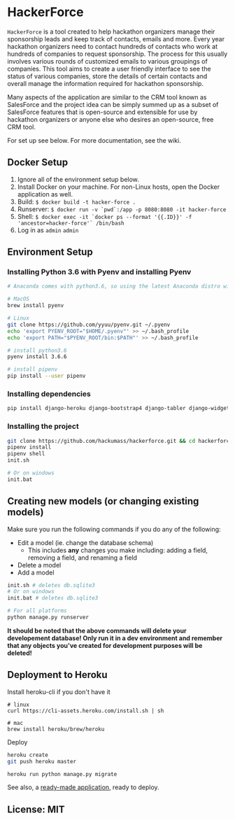 # HackerForce
`HackerForce` is a tool created to help hackathon organizers manage their sponsorship leads and keep track of contacts, emails and more. Every year hackathon organizers need to contact hundreds of contacts who work at hundreds of companies to request sponsorship. The process for this usually involves various rounds of customized emails to various groupings of companies. This tool aims to create a user friendly interface to see the status of various companies, store the details of certain contacts and overall manage the information required for hackathon sponsorship.

Many aspects of the application are similar to the CRM tool known as SalesForce and the project idea can be simply summed up as a subset of SalesForce features that is open-source and extensible for use by hackathon organizers or anyone else who desires an open-source, free CRM tool.

For set up see below. For more documentation, see the wiki.

## Docker Setup
1. Ignore all of the environment setup below.
2. Install Docker on your machine. For non-Linux hosts, open the Docker application as well.
3. Build: `$ docker build -t hacker-force .`
4. Runserver: ```$ docker run -v `pwd`:/app -p 8080:8080 -it hacker-force```
5. Shell: ```$ docker exec -it `docker ps --format '{{.ID}}' -f 'ancestor=hacker-force'` /bin/bash```
6. Log in as `admin` `admin`

## Environment Setup

### Installing Python 3.6 with Pyenv and installing Pyenv
```sh
# Anaconda comes with python3.6, so using the latest Anaconda distro will also work in place of pyenv

# MacOS
brew install pyenv

# Linux
git clone https://github.com/yyuu/pyenv.git ~/.pyenv
echo 'export PYENV_ROOT="$HOME/.pyenv"' >> ~/.bash_profile
echo 'export PATH="$PYENV_ROOT/bin:$PATH"' >> ~/.bash_profile

# install python3.6
pyenv install 3.6.6

# install pipenv
pip install --user pipenv
```

### Installing dependencies
``` sh
pip install django-heroku django-bootstrap4 django-tabler django-widget-tweaks phonenumbers django-phonenumber-field faker
```

### Installing the project

``` sh
git clone https://github.com/hackumass/hackerforce.git && cd hackerforce
pipenv install
pipenv shell
init.sh

# Or on windows
init.bat
```

## Creating new models (or changing existing models)
Make sure you run the following commands if you do any of the following:
* Edit a model (ie. change the database schema)
    * This includes **any** changes you make including: adding a field, removing a field, and renaming a field
* Delete a model
* Add a model

``` sh
init.sh # deletes db.sqlite3
# Or on windows
init.bat # deletes db.sqlite3

# For all platforms
python manage.py runserver
```

**It should be noted that the above commands will delete your developement database! Only run it in a dev environment and remember that any objects you've created for development purposes will be deleted!**

## Deployment to Heroku
Install heroku-cli if you don't have it
```
# linux
curl https://cli-assets.heroku.com/install.sh | sh

# mac
brew install heroku/brew/heroku
```

Deploy
```sh
heroku create
git push heroku master

heroku run python manage.py migrate
```

See also, a [ready-made application](https://github.com/heroku/python-getting-started), ready to deploy.


## License: MIT
